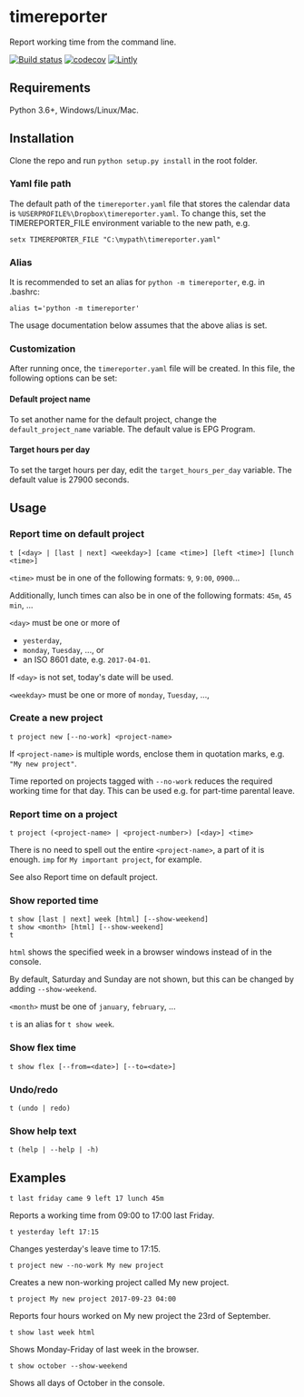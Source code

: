 # timereporter
Report working time from the command line.

[![Build status](https://ci.appveyor.com/api/projects/status/2qfkospugig8y9m6?svg=true)](https://ci.appveyor.com/project/Godsmith/timereporter)
[![codecov](https://codecov.io/gh/Godsmith/timereporter/branch/master/graph/badge.svg)](https://codecov.io/gh/Godsmith/timereporter)
[![Lintly](https://lintly.com/gh/Godsmith/timereporter/badge.svg)](https://lintly.com/gh/Godsmith/timereporter/)

## Requirements

Python 3.6+, Windows/Linux/Mac.

## Installation

Clone the repo and run `python setup.py install` in the root folder.

### Yaml file path

The default path of the `timereporter.yaml` file that stores the calendar data
is `%USERPROFILE%\Dropbox\timereporter.yaml`. To change this, set the
TIMEREPORTER_FILE environment variable to the new path, e.g.

```
setx TIMEREPORTER_FILE "C:\mypath\timereporter.yaml"
```

### Alias

It is recommended to set an alias for `python -m timereporter`, e.g. in .bashrc:

```
alias t='python -m timereporter'
```

The usage documentation below assumes that the above alias is set.


### Customization

After running once, the `timereporter.yaml` file will be created. In this file, the following options can be set:

#### Default project name

To set another name for the default project, change the `default_project_name` variable. The default value is EPG Program.

#### Target hours per day

To set the target hours per day, edit the `target_hours_per_day` variable. The
default value is 27900 seconds.


## Usage

### Report time on default project
  
    t [<day> | [last | next] <weekday>] [came <time>] [left <time>] [lunch
    <time>]

`<time>` must be in one of the following formats: `9`, `9:00`, `0900`...

Additionally, lunch times can also be in one of the following formats: `45m`, `45 min`, ... 

`<day>` must be one or more of
- `yesterday`,
- `monday`, `Tuesday`, ..., or
- an ISO 8601 date, e.g. `2017-04-01`.

If `<day>` is not set, today's date will be used.

`<weekday>` must be one or more of `monday`, `Tuesday`, ...,

### Create a new project

    t project new [--no-work] <project-name>

If `<project-name>` is multiple words, enclose them in quotation marks, e.g.
`"My new project"`.

Time reported on projects tagged with `--no-work` reduces the required
working time for that day. This can be used e.g. for part-time parental leave.

###   Report time on a project
    t project (<project-name> | <project-number>) [<day>] <time>

There is no need to spell out the entire `<project-name>`, a part of it is
enough. `imp` for `My important project`, for example.
    
See also Report time on default project.

###   Show reported time
    t show [last | next] week [html] [--show-weekend]
    t show <month> [html] [--show-weekend]
    t

`html` shows the specified week in a browser windows instead of in the console.

By default, Saturday and Sunday are not shown, but this can be changed by adding `--show-weekend`.

`<month>` must be one of `january`, `february`, ...

`t` is an alias for `t show week`.

###   Show flex time
    t show flex [--from=<date>] [--to=<date>]

###   Undo/redo
    t (undo | redo)

###   Show help text
    t (help | --help | -h)

##   Examples
    t last friday came 9 left 17 lunch 45m

Reports a working time from 09:00 to 17:00 last Friday.

    t yesterday left 17:15

Changes yesterday's leave time to 17:15.

    t project new --no-work My new project

Creates a new non-working project called My new project.

    t project My new project 2017-09-23 04:00

Reports four hours worked on My new project the 23rd of September.

    t show last week html

Shows Monday-Friday of last week in the browser.

    t show october --show-weekend

Shows all days of October in the console.



